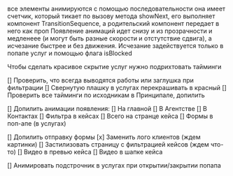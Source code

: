 все элементы анимируются с помощью последовательности
она имеет счетчик, который тикает по вызову метода showNext, его выполняет компонент TransitionSequence, а родительский компонент передает в него как проп
Появление анимаций идет снизу и из прозрачности и медленеее (и могут быть разные скорости и отстутствие сдвига), а исчезание быстрее и без движения.
Исчезание задействуется только в попапе услуг и помощью флага isBlocked

Чтобы сделать красивое скрытие услуг нужно подрихтовать тайминги

[] Проверить, что всегда выводятся работы или заглушка при фильтрации
[] Свернутую плашку в услугах перекрашивать в красный
[] Проверить все тайминги по исходникам в Принципале, допилить

[] Допилить анимации появления:
[] На главной
[] В Агентстве
[] В Контактах
[] Фильтра в кейсах
[] Всего на странце кейса
[] Формы в поп-апе (в услугах)

[] Допилить отправку формы
[x] Заменить лого клиентов (ждем картинки)
[] Застилизовать страницу с фильтрацией кейсов (ждем что-то)
[] Видео в превью кейса
[] Видео в шапке кейса

[] Анимировать подстрочник в услугах при открытии/закрытии попапа